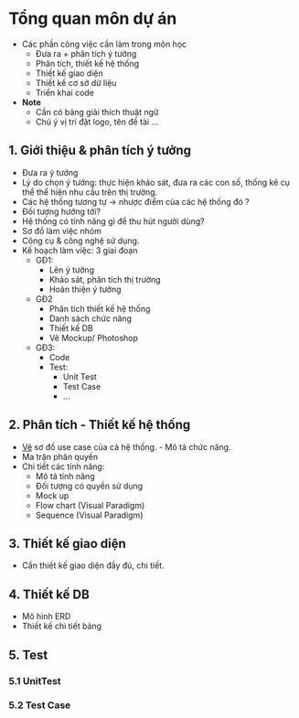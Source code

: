 # Tổng quan môn dự án

- Các phần công việc cần làm trong môn học
    - Đưa ra + phân tích ý tưởng
    - Phân tích, thiết kế hệ thống
    - Thiết kế giao diện
    - Thiết kế cơ sở dữ liệu
    - Triển khai code
- **Note**
    - Cần có bảng giải thích thuật ngữ
    - Chú ý vị trí đặt logo, tên đề tài ...

## 1. Giới thiệu & phân tích ý tưởng
- Đưa ra ý tưởng
- Lý do chọn ý tưởng: thực hiện khảo sát, đưa ra các con số, thống kê cụ thể thể hiện nhu cầu trên thị trường.
- Các hệ thống tương tự -> nhược điểm của các hệ thống đó ?
- Đối tượng hướng tới?
- Hệ thống có tính năng gì để thu hút người dùng?
- Sơ đồ làm việc nhóm
- Công cụ & công nghệ sử dụng.
- Kế hoạch làm việc: 3 giai đoạn
    - GĐ1:
        - Lên ý tưởng
        - Khảo sát, phân tích thị trường
        - Hoàn thiện ý tưởng
    - GĐ2
        - Phân tích thiết kế hệ thống
        - Danh sách chức năng
        - Thiết kế DB
        - Vẽ Mockup/ Photoshop
    - GĐ3:
        - Code
        - Test:
            - Unit Test
            - Test Case
            - ...

## 2. Phân tích - Thiết kế hệ thống
- [Vẽ](sketchboard.me) sơ đồ use case của cả hệ thống. - Mô tả chức năng.
- Ma trận phân quyền
- Chi tiết các tính năng:
    - Mô tả tính năng
    - Đối tượng có quyền sử dụng
    - Mock up
    - Flow chart (Visual Paradigm)
    - Sequence (Visual Paradigm)

## 3. Thiết kế giao diện
- Cần thiết kế giao diện đầy đủ, chi tiết.

## 4. Thiết kế DB
- Mô hình ERD 
- Thiết kế chi tiết bảng

## 5. Test
### 5.1 UnitTest
### 5.2 Test Case
